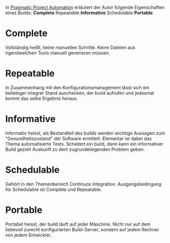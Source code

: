 In [Pragmatic Project Automation](http://www.pragprog.com/titles/auto) erläutert der Autor folgende Eigenschaften eines Builds:
**Complete** Repeatable
**Informative** Schedulable
**Portable**

# Complete #

Vollständig heißt, keine manuellen Schritte. Keine Dateien aus irgendwelchen Tools manuell generieren müssen.

# Repeatable #

In Zusammenhang mit den Konfigurationsmanagement lässt sich ein beliebiger integrer Stand auschecken, der build aufrufen und jedesmal kommt das selbe Ergebnis heraus.

# Informative #

Informativ heisst, als Bestandteil des builds werden wichtige Aussagen zum "Gesundheitszustand" der Software ermittelt. Elementar ist dabei das Thema automatisierte Tests. Scheitert ein build, dann kann ein informativer Build gezielt Auskunft zu dem zugrundeliegenden Problem geben.

# Schedulable #

Gehört in den Themenbereich Continuos Integration. Ausgangsbedingung für Schedulable ist Complete und Repeatable.

# Portable #

Portabel heisst, der build läuft auf jeder Maschine. Nicht nur auf dem liebevoll zurecht konfigurierten Build-Server, sondern auf jedem Rechner von jedem Entwickler.